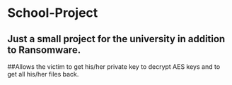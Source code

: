 # School-Project

## Just a small project for the university in addition to Ransomware.

##Allows the victim to get his/her private key to decrypt AES keys and to get all his/her files back.
